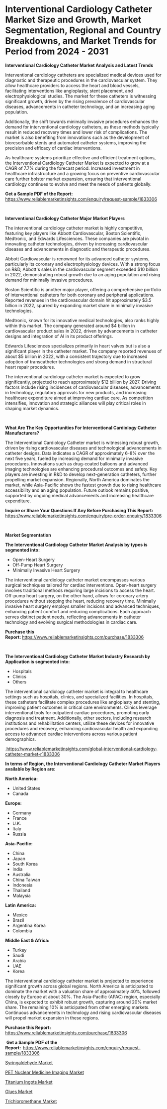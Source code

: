 <p><h1>Interventional Cardiology Catheter Market Size and Growth, Market Segmentation, Regional and Country Breakdowns, and Market Trends for Period from 2024 -  2031</h1></p><p><strong>Interventional Cardiology Catheter Market Analysis and Latest Trends</strong></p>
<p><p>Interventional cardiology catheters are specialized medical devices used for diagnostic and therapeutic procedures in the cardiovascular system. They allow healthcare providers to access the heart and blood vessels, facilitating interventions like angioplasty, stent placement, and electrophysiological studies. The market for these catheters is witnessing significant growth, driven by the rising prevalence of cardiovascular diseases, advancements in catheter technology, and an increasing aging population. </p><p>Additionally, the shift towards minimally invasive procedures enhances the demand for interventional cardiology catheters, as these methods typically result in reduced recovery times and lower risk of complications. The market is also benefiting from innovations such as the development of bioresorbable stents and automated catheter systems, improving the precision and efficacy of cardiac interventions. </p><p>As healthcare systems prioritize effective and efficient treatment options, the Interventional Cardiology Catheter Market is expected to grow at a CAGR of 7.7% during the forecast period. Increased investment in healthcare infrastructure and a growing focus on preventive cardiovascular care further bolster market expansion, ensuring that interventional cardiology continues to evolve and meet the needs of patients globally.</p></p>
<p><strong>Get a Sample PDF of the Report:&nbsp;</strong> <a href="https://www.reliablemarketinsights.com/enquiry/request-sample/1833306?utm_campaign=1264&utm_medium=2&utm_source=Github&utm_content=ia&utm_term=17102024&utm_id=interventional-cardiology-catheter">https://www.reliablemarketinsights.com/enquiry/request-sample/1833306</a></p>
<p>&nbsp;</p>
<p><strong>Interventional Cardiology Catheter Major Market Players</strong></p>
<p><p>The interventional cardiology catheter market is highly competitive, featuring key players like Abbott Cardiovascular, Boston Scientific, Medtronic, and Edwards Lifesciences. These companies are pivotal in innovating catheter technologies, driven by increasing cardiovascular diseases and advancements in diagnostic and therapeutic procedures.</p><p>Abbott Cardiovascular is renowned for its advanced catheter systems, particularly its coronary and electrophysiology devices. With a strong focus on R&D, Abbott's sales in the cardiovascular segment exceeded $10 billion in 2022, demonstrating robust growth due to an aging population and rising demand for minimally invasive procedures.</p><p>Boston Scientific is another major player, offering a comprehensive portfolio of interventional catheters for both coronary and peripheral applications. Reported revenues in the cardiovascular domain hit approximately $3.5 billion in 2022, spurred by expanding market share in minimally invasive technologies.</p><p>Medtronic, known for its innovative medical technologies, also ranks highly within this market. The company generated around $4 billion in cardiovascular product sales in 2022, driven by advancements in catheter designs and integration of AI in its product offerings.</p><p>Edwards Lifesciences specializes primarily in heart valves but is also a significant player in the catheter market. The company reported revenues of about $5 billion in 2022, with a consistent trajectory due to increased adoption of transcatheter technologies and strong demand in structural heart repair procedures.</p><p>The interventional cardiology catheter market is expected to grow significantly, projected to reach approximately $12 billion by 2027. Driving factors include rising incidences of cardiovascular diseases, advancements in technology, regulatory approvals for new products, and increasing healthcare expenditure aimed at improving cardiac care. As competition intensifies, innovation and strategic alliances will play critical roles in shaping market dynamics.</p></p>
<p>&nbsp;</p>
<p><strong>What Are The Key Opportunities For Interventional Cardiology Catheter Manufacturers?</strong></p>
<p><p>The Interventional Cardiology Catheter market is witnessing robust growth, driven by rising cardiovascular diseases and technological advancements in catheter designs. Data indicates a CAGR of approximately 6-8% over the next five years, fueled by increasing demand for minimally invasive procedures. Innovations such as drug-coated balloons and advanced imaging technologies are enhancing procedural outcomes and safety. Key players are investing in R&D to develop next-generation catheters, further propelling market expansion. Regionally, North America dominates the market, while Asia-Pacific shows the fastest growth due to rising healthcare accessibility and an aging population. Future outlook remains positive, supported by ongoing medical advancements and increasing healthcare expenditure.</p></p>
<p><strong>Inquire or Share Your Questions If Any Before Purchasing This Report:</strong> <a href="https://www.reliablemarketinsights.com/enquiry/pre-order-enquiry/1833306?utm_campaign=1264&utm_medium=2&utm_source=Github&utm_content=ia&utm_term=17102024&utm_id=interventional-cardiology-catheter">https://www.reliablemarketinsights.com/enquiry/pre-order-enquiry/1833306</a></p>
<p>&nbsp;</p>
<p><strong>Market Segmentation</strong></p>
<p><strong>The Interventional Cardiology Catheter Market Analysis by types is segmented into:</strong></p>
<p><ul><li>Open-Heart Surgery</li><li>Off-Pump Heart Surgery</li><li>Minimally Invasive Heart Surgery</li></ul></p>
<p><p>The interventional cardiology catheter market encompasses various surgical techniques tailored for cardiac interventions. Open-heart surgery involves traditional methods requiring large incisions to access the heart. Off-pump heart surgery, on the other hand, allows for coronary artery procedures without stopping the heart, reducing recovery time. Minimally invasive heart surgery employs smaller incisions and advanced techniques, enhancing patient comfort and reducing complications. Each approach serves distinct patient needs, reflecting advancements in catheter technology and evolving surgical methodologies in cardiac care.</p></p>
<p><strong>Purchase this Report:&nbsp;</strong><a href="https://www.reliablemarketinsights.com/purchase/1833306?utm_campaign=1264&utm_medium=2&utm_source=Github&utm_content=ia&utm_term=17102024&utm_id=interventional-cardiology-catheter">https://www.reliablemarketinsights.com/purchase/1833306</a></p>
<p>&nbsp;</p>
<p><strong>The Interventional Cardiology Catheter Market Industry Research by Application is segmented into:</strong></p>
<p><ul><li>Hospitals</li><li>Clinics</li><li>Others</li></ul></p>
<p><p>The interventional cardiology catheter market is integral to healthcare settings such as hospitals, clinics, and specialized facilities. In hospitals, these catheters facilitate complex procedures like angioplasty and stenting, improving patient outcomes in critical care environments. Clinics leverage interventional tools for outpatient cardiac procedures, promoting early diagnosis and treatment. Additionally, other sectors, including research institutions and rehabilitation centers, utilize these devices for innovative procedures and recovery, enhancing cardiovascular health and expanding access to advanced cardiac interventions across various patient demographics.</p></p>
<p><a href="https://www.reliablemarketinsights.com/global-interventional-cardiology-catheter-market-r1833306?utm_campaign=1264&utm_medium=2&utm_source=Github&utm_content=ia&utm_term=17102024&utm_id=interventional-cardiology-catheter">&nbsp;https://www.reliablemarketinsights.com/global-interventional-cardiology-catheter-market-r1833306</a></p>
<p><strong>In terms of Region, the Interventional Cardiology Catheter Market Players available by Region are:</strong></p>
<p>
    <p> <strong> North America: </strong>
        <ul>
            <li>United States</li>
            <li>Canada</li>
        </ul>
        </p> 
    <p> <strong> Europe: </strong>
        <ul>
            <li>Germany</li>
            <li>France</li>
            <li>U.K.</li>
            <li>Italy</li>
            <li>Russia</li>
        </ul>
        </p> 
    <p> <strong> Asia-Pacific: </strong>
        <ul>
            <li>China</li>
            <li>Japan</li>
            <li>South Korea</li>
            <li>India</li>
            <li>Australia</li>
            <li>China Taiwan</li>
            <li>Indonesia</li>
            <li>Thailand</li>
            <li>Malaysia</li>
        </ul>
        </p> 
    <p> <strong> Latin America: </strong>
        <ul>
            <li>Mexico</li>
            <li>Brazil</li>
            <li>Argentina Korea</li>
            <li>Colombia</li>
        </ul>
        </p> 
    <p> <strong> Middle East & Africa: </strong>
        <ul>
            <li>Turkey</li>
            <li>Saudi</li>
            <li>Arabia</li>
            <li>UAE</li>
            <li>Korea</li>
        </ul>
    </p>
    </p>
<p><p>The interventional cardiology catheter market is projected to experience significant growth across global regions. North America is anticipated to dominate the market with a valuation share of approximately 40%, followed closely by Europe at about 30%. The Asia-Pacific (APAC) region, especially China, is expected to exhibit robust growth, capturing around 20% market share. The remaining 10% is anticipated from other emerging markets. Continuous advancements in technology and rising cardiovascular diseases will propel market expansion in these regions.</p></p>
<p><strong>Purchase this Report: </strong><a href="https://www.reliablemarketinsights.com/purchase/1833306?utm_campaign=1264&utm_medium=2&utm_source=Github&utm_content=ia&utm_term=17102024&utm_id=interventional-cardiology-catheter">https://www.reliablemarketinsights.com/purchase/1833306</a></p>
<p>&nbsp;<strong>Get a Sample PDF of the Report:&nbsp;&nbsp;</strong><a href="https://www.reliablemarketinsights.com/enquiry/request-sample/1833306?utm_campaign=1264&utm_medium=2&utm_source=Github&utm_content=ia&utm_term=17102024&utm_id=interventional-cardiology-catheter">https://www.reliablemarketinsights.com/enquiry/request-sample/1833306</a></p>
<p><strong></strong></p>
<p><p><a href="https://www.linkedin.com/pulse/syringaldehyde-market-outlook-current-assessment-future-zbvke?utm_campaign=1264&utm_medium=2&utm_source=Github&utm_content=ia&utm_term=17102024&utm_id=interventional-cardiology-catheter">Syringaldehyde Market</a></p><p><a href="https://github.com/gdfhhhj/Market-Research-Report-List-6/blob/main/pet-nuclear-medicine-imaging-market.md?utm_campaign=1264&utm_medium=2&utm_source=Github&utm_content=ia&utm_term=17102024&utm_id=interventional-cardiology-catheter">PET Nuclear Medicine Imaging Market</a></p><p><a href="https://www.linkedin.com/pulse/titanium-ingots-market-forecasts-trends-impact-analysis-2024-xh3jc?utm_campaign=1264&utm_medium=2&utm_source=Github&utm_content=ia&utm_term=17102024&utm_id=interventional-cardiology-catheter">Titanium Ingots Market</a></p><p><a href="https://www.linkedin.com/pulse/comprehensive-glues-market-report-segmentation-type-application-rgdte?utm_campaign=1264&utm_medium=2&utm_source=Github&utm_content=ia&utm_term=17102024&utm_id=interventional-cardiology-catheter">Glues Market</a></p><p><a href="https://www.linkedin.com/pulse/trichloromethane-market-navigating-challenges-unlocking-potential-lyhdc?utm_campaign=1264&utm_medium=2&utm_source=Github&utm_content=ia&utm_term=17102024&utm_id=interventional-cardiology-catheter">Trichloromethane Market</a></p></p>